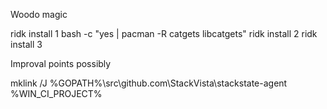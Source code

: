 Woodo magic

ridk install 1
bash -c "yes | pacman -R catgets libcatgets"
ridk install 2
ridk install 3

Improval points possibly

mklink /J %GOPATH%\src\github.com\StackVista\stackstate-agent %WIN_CI_PROJECT%

